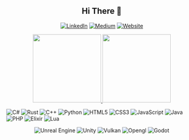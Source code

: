 
<h2 align="center"> Hi There 👋 </h1>


<p align="center">
<a href="https://linkedin.com/in/timon-post-714a9482"><img alt="LinkedIn" src="https://img.shields.io/badge/linkedin-%230077B5.svg?style=for-the-badge&logo=linkedin&logoColor=white"/></a>
<a href="https://timonpost.medium.com/"><img alt="Medium" src="https://img.shields.io/badge/Medium-%23000000.svg?style=for-the-badge&logo=Medium&logoColor=white"/></a> 
</a> 
  <a href="https://www.notion.so/Timon-Post-975aab17cc5c420f9c3163b6573b256b"><img alt="Website" src="https://img.shields.io/badge/My%20website-%230077B5.svg?style=for-the-badge" /></a> 
  
  
</p>

<p align="center">
<a href="https://github.com/TimonPost">
  <img height="180em" src="https://github-readme-stats-eight-theta.vercel.app/api?username=TimonPost&show_icons=true&theme=algolia&include_all_commits=true&count_private=true"/>
  <img height="180em" src="https://github-readme-stats-eight-theta.vercel.app/api/top-langs/?username=TimonPost&layout=compact&langs_count=8&theme=algolia"/>
</a>
</p>

<img alt="C#" src="https://img.shields.io/badge/c%23-%23239120.svg?style=for-the-badge&logo=c-sharp&logoColor=white"/> <img alt="Rust" src="https://img.shields.io/badge/rust-%23000000.svg?style=for-the-badge&logo=rust&logoColor=white"/> <img alt="C++" src="https://img.shields.io/badge/c++-%2300599C.svg?style=for-the-badge&logo=c%2B%2B&logoColor=white"/> <img alt="Python" src="https://img.shields.io/badge/python-%2314354C.svg?style=for-the-badge&logo=python&logoColor=white"/> <img alt="HTML5" src="https://img.shields.io/badge/html5-%23E34F26.svg?style=for-the-badge&logo=html5&logoColor=white"/> <img alt="CSS3" src="https://img.shields.io/badge/css3-%231572B6.svg?style=for-the-badge&logo=css3&logoColor=white"/> <img alt="JavaScript" src="https://img.shields.io/badge/javascript-%23323330.svg?style=for-the-badge&logo=javascript&logoColor=%23F7DF1E"/> <img alt="Java" src="https://img.shields.io/badge/java-%23ED8B00.svg?style=for-the-badge&logo=java&logoColor=white"/> <img alt="PHP" src="https://img.shields.io/badge/php-%23777BB4.svg?style=for-the-badge&logo=php&logoColor=white"/> <img alt="Elixir" src="https://img.shields.io/badge/elixir-%234B275F.svg?style=for-the-badge&logo=elixir&logoColor=white"/> <img alt="Lua" src="https://img.shields.io/badge/lua-%232C2D72.svg?style=for-the-badge&logo=lua&logoColor=white"/>

<p align="center">
<img alt="Unreal Engine" src="https://img.shields.io/badge/unrealengine-%23313131.svg?style=for-the-badge&logo=unrealengine&logoColor=white"/> <img alt="Unity" src="https://img.shields.io/badge/unity-%23000000.svg?style=for-the-badge&logo=unity&logoColor=white"/> <img alt="Vulkan" src="https://img.shields.io/badge/-vulkan-555?logo=vulkan&style=for-the-badge"/> <img alt="Opengl" src="https://img.shields.io/badge/-opengl-555?logo=opengl&style=for-the-badge"/> <img alt="Godot" src="https://img.shields.io/badge/-godot-555?logo=godotengine&style=for-the-badge"/>
</p>  
  
  
